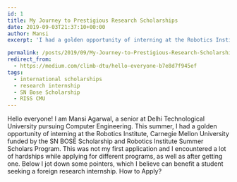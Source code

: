 ```yaml
---
id: 1
title: My Journey to Prestigious Research Scholarships
date: 2019-09-03T21:37:10+00:00
author: Mansi
excerpt: 'I had a golden opportunity of interning at the Robotics Institute, Carnegie Mellon University funded by the SN BOSE Scholarship and Robotics Institute Summer Scholars Program. This was not my first application and I encountered a lot of hardships while applying for different programs, as well as after getting one. Below I jot down some pointers, which I believe can benefit a student seeking a foreign research internship.'

permalink: /posts/2019/09/My-Journey-to-Prestigious-Research-Scholarships// 
redirect_from:
  - https://medium.com/climb-dtu/hello-everyone-b7e8d7f945ef
tags:
  - international scholarships
  - research internship
  - SN Bose Scholarship
  - RISS CMU
---
```


Hello everyone!
I am Mansi Agarwal, a senior at Delhi Technological University pursuing Computer Engineering. This summer, I had a golden opportunity of interning at the Robotics Institute, Carnegie Mellon University funded by the SN BOSE Scholarship and Robotics Institute Summer Scholars Program.
This was not my first application and I encountered a lot of hardships while applying for different programs, as well as after getting one. Below I jot down some pointers, which I believe can benefit a student seeking a foreign research internship.
How to Apply?

